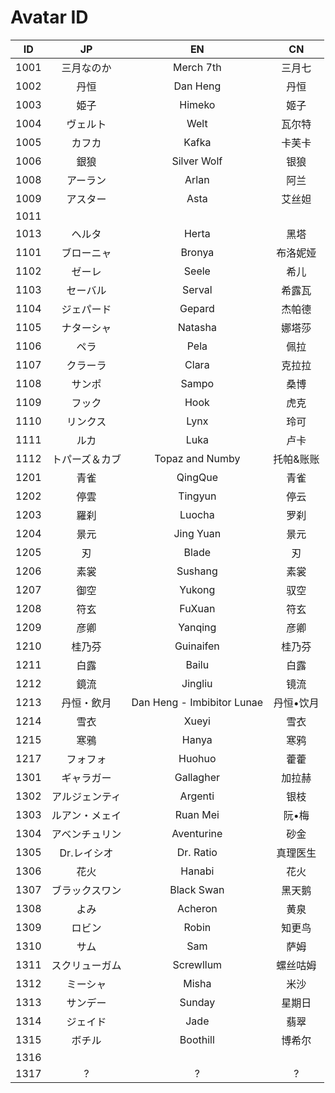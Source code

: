 # Avatar ID

|  ID  | JP | EN | CN |
| :--: | :-------: | :-------: | :-: |
| 1001 | 三月なのか | Merch 7th | 三月七 |
| 1002 | 丹恒 | Dan Heng | 丹恒 |
| 1003 | 姫子 | Himeko | 姬子 |
| 1004 | ヴェルト | Welt | 瓦尔特 |
| 1005 | カフカ | Kafka | 卡芙卡 |
| 1006 | 銀狼 | Silver Wolf | 银狼 |
| 1008 | アーラン | Arlan | 阿兰 |
| 1009 | アスター | Asta | 艾丝妲 |
| 1011 |  |
| 1013 | ヘルタ | Herta | 黑塔 |
| 1101 | ブローニャ | Bronya | 布洛妮娅 |
| 1102 | ゼーレ | Seele | 希儿 |
| 1103 | セーバル | Serval | 希露瓦 |
| 1104 | ジェパード | Gepard | 杰帕德 |
| 1105 | ナターシャ | Natasha | 娜塔莎 |
| 1106 | ペラ | Pela | 佩拉 |
| 1107 | クラーラ | Clara | 克拉拉 |
| 1108 | サンポ | Sampo | 桑博 |
| 1109 | フック | Hook | 虎克 |
| 1110 | リンクス | Lynx | 玲可 |
| 1111 | ルカ | Luka | 卢卡 |
| 1112 | トパーズ＆カブ | Topaz and Numby | 托帕&账账 |
| 1201 | 青雀 | QingQue | 青雀 |
| 1202 | 停雲 | Tingyun | 停云 |
| 1203 | 羅刹 | Luocha | 罗刹 |
| 1204 | 景元 | Jing Yuan | 景元 |
| 1205 | 刃 | Blade | 刃 |
| 1206 | 素裳 | Sushang | 素裳 |
| 1207 | 御空 | Yukong | 驭空 |
| 1208 | 符玄 | FuXuan | 符玄 |
| 1209 | 彦卿 | Yanqing | 彦卿 |
| 1210 | 桂乃芬 | Guinaifen | 桂乃芬 |
| 1211 | 白露 | Bailu | 白露 |
| 1212 | 鏡流 | Jingliu | 镜流 |
| 1213 | 丹恒・飲月 | Dan Heng - Imbibitor Lunae | 丹恒•饮月 |
| 1214 | 雪衣 | Xueyi | 雪衣 |
| 1215 | 寒鴉 | Hanya | 寒鸦 |
| 1217 | フォフォ | Huohuo | 藿藿 |
| 1301 | ギャラガー | Gallagher | 加拉赫 |
| 1302 | アルジェンティ | Argenti | 银枝 |
| 1303 | ルアン・メェイ | Ruan Mei | 阮•梅 |
| 1304 | アベンチュリン | Aventurine | 砂金 |
| 1305 | Dr.レイシオ | Dr. Ratio | 真理医生 |
| 1306 | 花火 | Hanabi | 花火 |
| 1307 | ブラックスワン | Black Swan | 黑天鹅 |
| 1308 | よみ| Acheron | 黄泉 |
| 1309 | ロビン | Robin | 知更鸟 |
| 1310 | サム | Sam | 萨姆 |
| 1311 | スクリューガム | Screwllum | 螺丝咕姆 |
| 1312 | ミーシャ | Misha | 米沙 |
| 1313 | サンデー | Sunday | 星期日 |
| 1314 | ジェイド | Jade | 翡翠 |
| 1315 | ボチル | Boothill | 博希尔 |
| 1316 |  |  |  |
| 1317 | ? | ? | ? |
